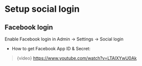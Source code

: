 # Setup social login

## Facebook login

Enable Facebook login in Admin -> Settings -> Social login

- How to get Facebook App ID & Secret:
> {video} https://www.youtube.com/watch?v=LTAlXYwU0Ak